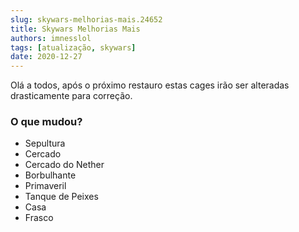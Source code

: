 ```yaml
---
slug: skywars-melhorias-mais.24652
title: Skywars Melhorias Mais
authors: imnesslol
tags: [atualização, skywars]
date: 2020-12-27
---
```


Olá a todos, após o próximo restauro estas cages irão ser alteradas drasticamente para correção.

<!-- truncate -->

### O que mudou?
* Sepultura
* Cercado
* Cercado do Nether
* Borbulhante
* Primaveril
* Tanque de Peixes
* Casa
* Frasco
